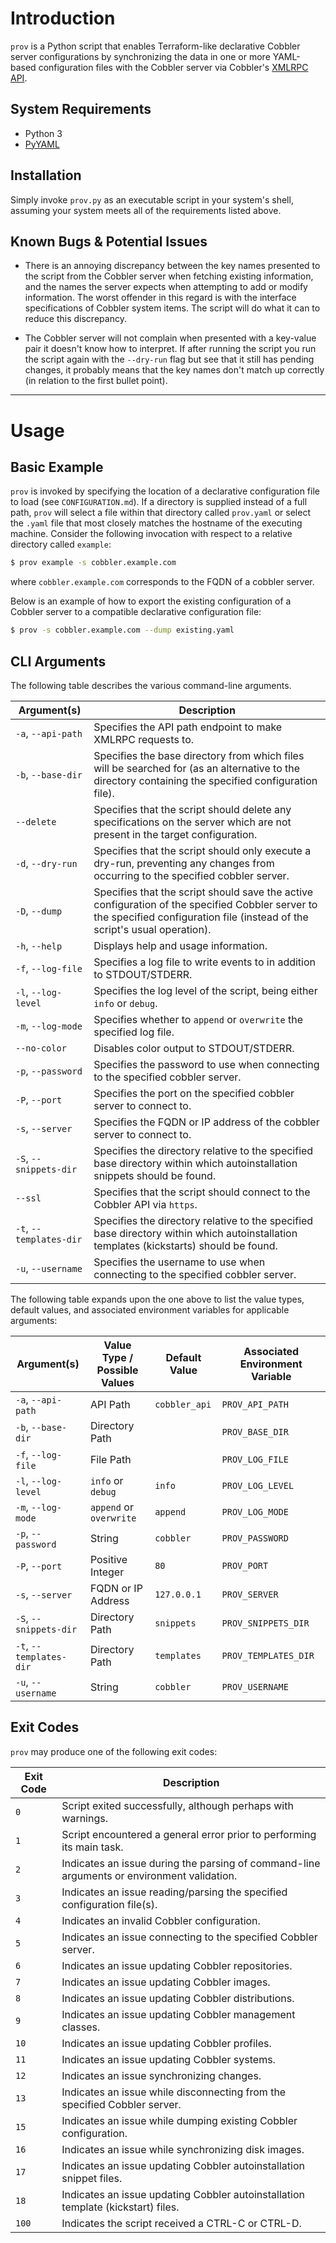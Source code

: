 # Introduction

`prov` is a Python script that enables Terraform-like declarative Cobbler server
configurations by synchronizing the data in one or more YAML-based configuration
files with the Cobbler server via Cobbler's
[XMLRPC API](https://github.com/cobbler/cobbler/wiki/Cobbler-XMLRPC-API).

## System Requirements

* Python 3
* [PyYAML](https://pyyaml.org/)

## Installation

Simply invoke `prov.py` as an executable script in your system's shell, assuming
your system meets all of the requirements listed above.

## Known Bugs & Potential Issues

* There is an annoying discrepancy between the key names presented to the script
  from the Cobbler server when fetching existing information, and the names the
  server expects when attempting to add or modify information. The worst
  offender in this regard is with the interface specifications of Cobbler system
  items. The script will do what it can to reduce this discrepancy.
  
* The Cobbler server will not complain when presented with a key-value pair it
  doesn't know how to interpret. If after running the script you run the script
  again with the `--dry-run` flag but see that it still has pending changes, it
  probably means that the key names don't match up correctly (in relation to the
  first bullet point).

----
# Usage

## Basic Example

`prov` is invoked by specifying the location of a declarative configuration file
to load (see `CONFIGURATION.md`). If a directory is supplied instead of a full
path, `prov` will select a file within that directory called `prov.yaml` or
select the `.yaml` file that most closely matches the hostname of the executing
machine. Consider the following invocation with respect to a relative directory
called `example`:

```bash
$ prov example -s cobbler.example.com
```

where `cobbler.example.com` corresponds to the FQDN of a cobbler server. 

Below is an example of how to export the existing configuration of a Cobbler
server to a compatible declarative configuration file:

``` bash
$ prov -s cobbler.example.com --dump existing.yaml
```

## CLI Arguments

The following table describes the various command-line arguments.

| Argument(s)             | Description                                                                                                                                                                   |
|-------------------------|-------------------------------------------------------------------------------------------------------------------------------------------------------------------------------|
| `-a`, `--api-path`      | Specifies the API path endpoint to make XMLRPC requests to.                                                                                                                   |
| `-b`, `--base-dir`      | Specifies the base directory from which files will be searched for (as an alternative to the directory containing the specified configuration file).                          |
| `--delete`              | Specifies that the script should delete any specifications on the server which are not present in the target configuration.                                                   |
| `-d`, `--dry-run`       | Specifies that the script should only execute a dry-run, preventing any changes from occurring to the specified cobbler server.                                               |
| `-D`, `--dump`          | Specifies that the script should save the active configuration of the specified Cobbler server to the specified configuration file (instead of the script's usual operation). |
| `-h`, `--help`          | Displays help and usage information.                                                                                                                                          |
| `-f`, `--log-file`      | Specifies a log file to write events to in addition to STDOUT/STDERR.                                                                                                         |
| `-l`, `--log-level`     | Specifies the log level of the script, being either `info` or `debug`.                                                                                                        |
| `-m`, `--log-mode`      | Specifies whether to `append` or `overwrite` the specified log file.                                                                                                          |
| `--no-color`            | Disables color output to STDOUT/STDERR.                                                                                                                                       |
| `-p`, `--password`      | Specifies the password to use when connecting to the specified cobbler server.                                                                                                |
| `-P`, `--port`          | Specifies the port on the specified cobbler server to connect to.                                                                                                             |
| `-s`, `--server`        | Specifies the FQDN or IP address of the cobbler server to connect to.                                                                                                         |
| `-S`, `--snippets-dir`  | Specifies the directory relative to the specified base directory within which autoinstallation snippets should be found.                                                      |
| `--ssl`                 | Specifies that the script should connect to the Cobbler API via `https`.                                                                                                      |
| `-t`, `--templates-dir` | Specifies the directory relative to the specified base directory within which autoinstallation templates (kickstarts) should be found.                                        |
| `-u`, `--username`      | Specifies the username to use when connecting to the specified cobbler server.                                                                                                |

The following table expands upon the one above to list the value types, default
values, and associated environment variables for applicable arguments:

| Argument(s)             | Value Type / Possible Values | Default Value | Associated Environment Variable |
|-------------------------|------------------------------|---------------|---------------------------------|
| `-a`, `--api-path`      | API Path                     | `cobbler_api` | `PROV_API_PATH`                 |
| `-b`, `--base-dir`      | Directory Path               |               | `PROV_BASE_DIR`                 |
| `-f`, `--log-file`      | File Path                    |               | `PROV_LOG_FILE`                 |
| `-l`, `--log-level`     | `info` or `debug`            | `info`        | `PROV_LOG_LEVEL`                |
| `-m`, `--log-mode`      | `append` or `overwrite`      | `append`      | `PROV_LOG_MODE`                 |
| `-p`, `--password`      | String                       | `cobbler`     | `PROV_PASSWORD`                 |
| `-P`, `--port`          | Positive Integer             | `80`          | `PROV_PORT`                     |
| `-s`, `--server`        | FQDN or IP Address           | `127.0.0.1`   | `PROV_SERVER`                   |
| `-S`, `--snippets-dir`  | Directory Path               | `snippets`    | `PROV_SNIPPETS_DIR`             |
| `-t`, `--templates-dir` | Directory Path               | `templates`   | `PROV_TEMPLATES_DIR`            |
| `-u`, `--username`      | String                       | `cobbler`     | `PROV_USERNAME`                 |

## Exit Codes

`prov` may produce one of the following exit codes:

| Exit Code | Description                                                                                |
|-----------|--------------------------------------------------------------------------------------------|
| `0`       | Script exited successfully, although perhaps with warnings.                                |
| `1`       | Script encountered a general error prior to performing its main task.                      |
| `2`       | Indicates an issue during the parsing of command-line arguments or environment validation. |
| `3`       | Indicates an issue reading/parsing the specified configuration file(s).                    |
| `4`       | Indicates an invalid Cobbler configuration.                                                |
| `5`       | Indicates an issue connecting to the specified Cobbler server.                             |
| `6`       | Indicates an issue updating Cobbler repositories.                                          |
| `7`       | Indicates an issue updating Cobbler images.                                                |
| `8`       | Indicates an issue updating Cobbler distributions.                                         |
| `9`       | Indicates an issue updating Cobbler management classes.                                    |
| `10`      | Indicates an issue updating Cobbler profiles.                                              |
| `11`      | Indicates an issue updating Cobbler systems.                                               |
| `12`      | Indicates an issue synchronizing changes.                                                  |
| `13`      | Indicates an issue while disconnecting from the specified Cobbler server.                  |
| `15`      | Indicates an issue while dumping existing Cobbler configuration.                           |
| `16`      | Indicates an issue while synchronizing disk images.                                        |
| `17`      | Indicates an issue updating Cobbler autoinstallation snippet files.                        |
| `18`      | Indicates an issue updating Cobbler autoinstallation template (kickstart) files.           |
| `100`     | Indicates the script received a CTRL-C or CTRL-D.                                          |
